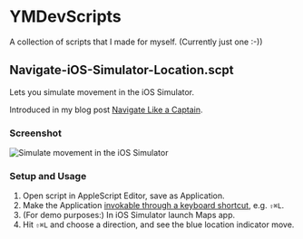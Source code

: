YMDevScripts
========
A collection of scripts that I made for myself. (Currently just one :-))

Navigate-iOS-Simulator-Location.scpt
-------
Lets you simulate movement in the iOS Simulator.

Introduced in my blog post [Navigate Like a Captain](http://blog.yangmeyer.de/blog/2012/07/17/navigate-like-a-captain/).

### Screenshot
![Simulate movement in the iOS Simulator](http://blog.yangmeyer.de/images/in-posts/2012-07/iOS-simulated-navigation.png)

### Setup and Usage
1. Open script in AppleScript Editor, save as Application.
2. Make the Application [invokable through a keyboard shortcut](http://superuser.com/questions/245711/starting-application-with-custom-keyboard-shortcut), e.g. `⇧⌘L`.
3. (For demo purposes:) In iOS Simulator launch Maps app.
4. Hit `⇧⌘L` and choose a direction, and see the blue location indicator move.
